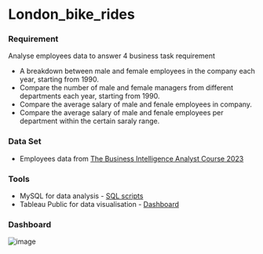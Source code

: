 # London_bike_rides

### Requirement 
Analyse employees data to answer 4 business task requirement 
- A breakdown between male and female employees in the company each year, starting from 1990.
- Compare the number of male and female managers from different departments each year, starting from 1990.
- Compare the average salary of male and fenale employees in company.
- Compare the average salary of male and fenale employees per department within the certain saraly range.

### Data Set 
- Employees data from [The Business Intelligence Analyst Course 2023](https://www.dropbox.com/s/3czfpe0njsq868q/employees_mod.sql?dl=0)

### Tools
- MySQL for data analysis - [SQL scripts](https://github.com/stlionnn/Employee_analysis/blob/main/Employees_SQLQuery.sql)
- Tableau Public for data visualisation - [Dashboard](https://public.tableau.com/app/profile/kampee.peerakhum/viz/Employees_analysis_dashboard/Dashboard1#1)

### Dashboard
![image](https://github.com/stlionnn/Employee_analysis/assets/98281969/efa9a03f-9c46-40cc-94b6-f1a54c38e37a)

